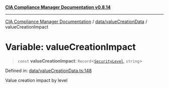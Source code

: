 [**CIA Compliance Manager Documentation v0.8.14**](../../../README.md)

***

[CIA Compliance Manager Documentation](../../../modules.md) / [data/valueCreationData](../README.md) / valueCreationImpact

# Variable: valueCreationImpact

> `const` **valueCreationImpact**: `Record`\<[`SecurityLevel`](../../../types/cia/type-aliases/SecurityLevel.md), `string`\>

Defined in: [data/valueCreationData.ts:148](https://github.com/Hack23/cia-compliance-manager/blob/257dd569f432a46611a1746c832a7e3d29232229/src/data/valueCreationData.ts#L148)

Value creation impact by level

